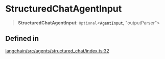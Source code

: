 StructuredChatAgentInput
========================

> **StructuredChatAgentInput**: `Optional`<[`AgentInput`](/docs/api/agents/interfaces/AgentInput), "outputParser"\>

Defined in[​](#defined-in "Direct link to Defined in")
------------------------------------------------------

[langchain/src/agents/structured\_chat/index.ts:32](https://github.com/hwchase17/langchainjs/blob/46e1734/langchain/src/agents/structured_chat/index.ts#L32)